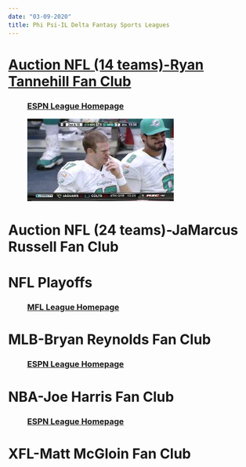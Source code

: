 ```yaml
---
date: "03-09-2020"
title: Phi Psi-IL Delta Fantasy Sports Leagues
---
```


# [Auction NFL (14 teams)-Ryan Tannehill Fan Club](./main-page.html)
### &nbsp; &nbsp; &nbsp; &nbsp; &nbsp; [ESPN League Homepage](https://fantasy.espn.com/football/league?leagueId=21575912)
&nbsp; &nbsp; &nbsp; &nbsp; &nbsp; ![Ryan Tannehill](./ryan.jpg)
# Auction NFL (24 teams)-JaMarcus Russell Fan Club
# NFL Playoffs
### &nbsp; &nbsp; &nbsp; &nbsp; &nbsp; [MFL League Homepage](https://www63.myfantasyleague.com/2019/home/38637#0)
# MLB-Bryan Reynolds Fan Club
### &nbsp; &nbsp; &nbsp; &nbsp; &nbsp; [ESPN League Homepage](https://fantasy.espn.com/baseball/league?leagueId=62615350)
# NBA-Joe Harris Fan Club
### &nbsp; &nbsp; &nbsp; &nbsp; &nbsp; [ESPN League Homepage](https://fantasy.espn.com/basketball/league?leagueId=59873460)
# XFL-Matt McGloin Fan Club
